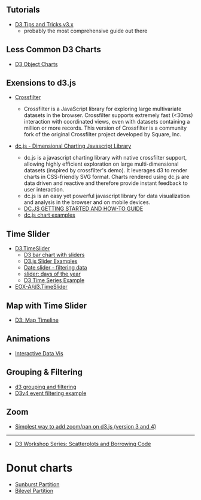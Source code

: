 
## Tutorials

* [D3 Tips and Tricks v3.x](https://leanpub.com/D3-Tips-and-Tricks/read)
    - probably the most comprehensive guide out there


## Less Common D3 Charts

- [D3 Object Charts](https://www.npmjs.com/package/d3-object-charts)

## Exensions to d3.js

* [Crossfilter](http://crossfilter.github.io/crossfilter/)
    - Crossfilter is a JavaScript library for exploring large multivariate datasets in the browser. Crossfilter supports extremely fast (<30ms) interaction with coordinated views, even with datasets containing a million or more records. This version of Crossfilter is a community fork of the original Crossfilter project developed by Square, Inc.

* [dc.js - Dimensional Charting Javascript Library](http://dc-js.github.io/dc.js/)
   - dc.js is a javascript charting library with native crossfilter support, allowing highly efficient exploration on large multi-dimensional datasets (inspired by crossfilter's demo). It leverages d3 to render charts in CSS-friendly SVG format. Charts rendered using dc.js are data driven and reactive and therefore provide instant feedback to user interaction.
   - dc.js is an easy yet powerful javascript library for data visualization and analysis in the browser and on mobile devices.
   - [DC.JS GETTING STARTED AND HOW-TO GUIDE](http://dc-js.github.io/dc.js/docs/stock.html)
   - [dc.js chart examples](http://bl.ocks.org/d3noob/6584483)



## Time Slider

* [D3.TimeSlider](https://www.npmjs.com/package/D3.TimeSlider)
    - [D3 bar chart with sliders](https://codepen.io/DougManuel/full/avRyMg)
    - [D3.js Slider Examples](https://codepen.io/rbanning/pen/mPqEdR)
    - [Date slider - filtering data](https://bl.ocks.org/officeofjane/9b9e606e9876e34385cc4aeab188ed73)
    - [slider: days of the year](http://bl.ocks.org/zanarmstrong/ddff7cd0b1220bc68a58)
    - [D3 Time Series Example](https://codepen.io/rbanning/pen/mPqEdR)
* [EOX-A/d3.TimeSlider](https://github.com/EOX-A/d3.TimeSlider)


## Map with Time Slider

* [D3: Map Timeline](http://bl.ocks.org/cmdoptesc/fc0e318ce7992bed7ca8)

## Animations

* [Interactive Data Vis](http://arnicas.github.io/interactive-vis-course/Week13/)

## Grouping & Filtering

* [d3 grouping and filtering](http://bl.ocks.org/guykr-stratoscale/f21a02f2c83c927c2913)
* [D3v4 event filtering example](http://emptypipes.org/2017/04/18/d3-event-filtering/)


## Zoom

* [Simplest way to add zoom/pan on d3.js (version 3 and 4)](https://coderwall.com/p/psogia/simplest-way-to-add-zoom-pan-on-d3-js)


---

* [D3 Workshop Series: Scatterplots and Borrowing Code](http://duspviz.mit.edu/d3-workshop/scatterplots-and-more/)


# Donut charts
* [Sunburst Partition](https://bl.ocks.org/mbostock/4063423)
* [Bilevel Partition](https://bl.ocks.org/mbostock/5944371)
